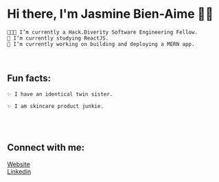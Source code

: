 

# Hi there, I'm Jasmine Bien-Aime 👋🏽

    👩🏾‍💻 I’m currently a Hack.Diverity Software Engineering Fellow.
    🌱 I’m currently studying ReactJS.
    🔭 I’m currently working on building and deploying a MERN app.

<br>

## Fun facts:

    ✨ I have an identical twin sister.   
    
    ✨ I am skincare product junkie.


<br>
<br>





## Connect with me:

[Website](https://www.jasminebienaime.com) <br>
[Linkedin](https://www.linkedin.com/in/jasmine-bien-aime)


